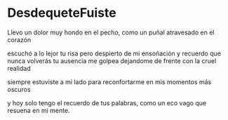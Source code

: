 # DesdequeteFuiste
Llevo un dolor muy hondo en el pecho, como un puñal atravesado en el corazón

escuchó a lo lejor tu risa pero despierto de mi ensoñación y recuerdo que nunca volverás
tu ausencia me golpea dejandome de frente con la cruel realidad

siempre estuviste a mi lado para reconfortarme en mis momentos más oscuros

y hoy solo tengo el recuerdo de tus palabras, como un eco vago que resuena en mi mente.
